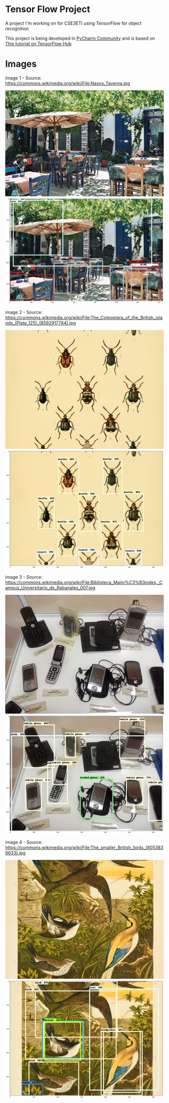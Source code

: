 # Tensor Flow Project

A project I'm working on for CSE3ETI using TensorFlow for object recognition

This project is being developed in [PyCharm Community](https://www.jetbrains.com/pycharm/) and is based on [This tutorial on TensorFlow Hub](https://www.tensorflow.org/hub/tutorials/object_detection)

# Images

image 1 - Source: https://commons.wikimedia.org/wiki/File:Naxos_Taverna.jpg

![](images/image1.jpg)
![](images/tfimage1.jpg)

image 2 - Source: https://commons.wikimedia.org/wiki/File:The_Coleoptera_of_the_British_islands_(Plate_125)_(8592917784).jpg

![](images/image2.jpg)
![](images/tfimage2.jpg)

image 3 - Source: https://commons.wikimedia.org/wiki/File:Biblioteca_Maim%C3%B3nides,_Campus_Universitario_de_Rabanales_007.jpg

![](images/image3.jpg)
![](images/tfimage3.jpg)

image 4 - Source: https://commons.wikimedia.org/wiki/File:The_smaller_British_birds_(8053836633).jpg

![](images/image4.jpg)
![](images/tfimage4.jpg)